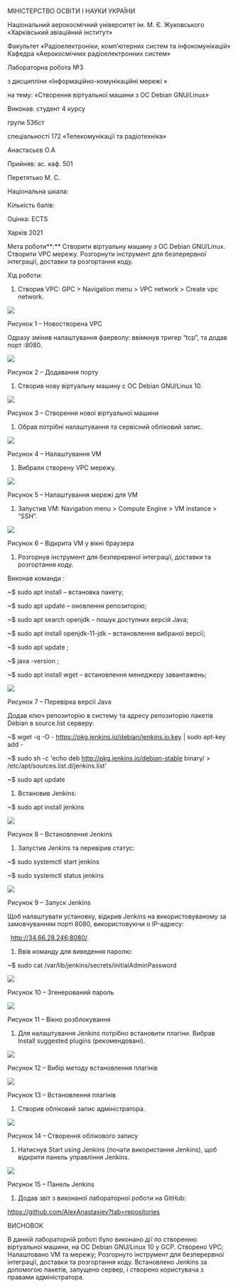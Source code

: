 ﻿МІНІСТЕРСТВО ОСВІТИ І НАУКИ УКРАЇНИ

Національний аерокосмічний університет ім. М. Є. Жуковського «Харківський авіаційний інститут»

Факультет «Радіоелектроніки, комп’ютерних систем та інфокомунікацій» Кафедра «Аерокосмічних радіоелектронних систем»







Лабораторна робота №3

з дисципліни «Інформаційно-комунікаційні мережі »

на тему: «Створення віртуальної машини з ОС Debian GNU/Linux»








Виконав: студент 4 курсу 

групи  536ст 

спеціальності 172 «Телекомунікації та радіотехніка»  

Анастасьєв О.А

Прийняв: ас. каф. 501  

Перетятько М. С.  



Національна шкала:  

Кількість балів:  

Оцінка: ECTS  










Харків 2021

Мета роботи**:** Створити віртуальну машину з ОС Debian GNU/Linux. Створити  VPC мережу. Розгорнути інструмент для безперервної інтеграції, доставки та розгортання коду.

Хід роботи:

1) Створив VPC: GPC > Navigation menu > VPC network > Create vpc network.

![](Aspose.Words.14a0d664-00c9-41ab-8e6e-bedcb2bfeae4.001.png)

Рисунок 1 – Новостворена VPC

Одразу змінив налаштування фаерволу: ввімкнув тригер “tcp”, та додав порт :8080. 

![](Aspose.Words.14a0d664-00c9-41ab-8e6e-bedcb2bfeae4.002.png)

Рисунок 2 – Додавання порту



1) Cтворив нову віртуальну машину с ОС Debian GNU/Linux 10. 

![](Aspose.Words.14a0d664-00c9-41ab-8e6e-bedcb2bfeae4.003.png)

Рисунок 3 – Створення нової віртуальної машини

1) Обрав потрібні налаштування та сервісний обліковий запис. 


![](Aspose.Words.14a0d664-00c9-41ab-8e6e-bedcb2bfeae4.004.png)

Рисунок 4 – Налаштування VM



1) Вибрали створену VPC мережу.

![](Aspose.Words.14a0d664-00c9-41ab-8e6e-bedcb2bfeae4.005.png)

Рисунок 5 – Налаштування мережі для VM 


1) Запустив VM: Navigation menu > Compute Engine > VM instance > “SSH”.

![](Aspose.Words.14a0d664-00c9-41ab-8e6e-bedcb2bfeae4.006.png)

Рисунок 6 – Відкрита VM у вікні браузера



1) Розгорнув інструмент для безперервної інтеграції, доставки та розгортання коду.

Виконав команди :

~$ sudo apt install – встановка пакету;

~$ sudo apt update – оновлення репозиторію;

~$ sudo apt search openjdk – пошук доступних версій Java;

~$ sudo apt install openjdk-11-jdk – встановлення вибраної версії;

~$ sudo apt update ;

~$ java -version ;

~$ sudo apt install wget – встановлення менеджеру завантажень;

![](Aspose.Words.14a0d664-00c9-41ab-8e6e-bedcb2bfeae4.007.png)

Рисунок 7 – Перевірка версії Java

Додав ключ репозиторію в систему та адресу репозиторію пакетів Debian в source.list серверу:

~$ wget -q -O - https://pkg.jenkins.io/debian/jenkins.io.key | sudo apt-key add - 

~$ sudo sh -c 'echo deb http://pkg.jenkins.io/debian-stable binary/ > /etc/apt/sources.list.d/jenkins.list' 

~$ sudo apt update 

1) Встановив Jenkins:

~$ sudo apt install jenkins

![](Aspose.Words.14a0d664-00c9-41ab-8e6e-bedcb2bfeae4.008.png)

Рисунок 8 – Встановлення Jenkins

1) Запустив Jenkins та перевірив статус:

~$ sudo systemctl start jenkins 

~$ sudo systemctl status jenkins 

![](Aspose.Words.14a0d664-00c9-41ab-8e6e-bedcb2bfeae4.009.png)

Рисунок 9 – Запуск Jenkins

Щоб налаштувати установку, відкрив Jenkins на використовуваному за замовчуванням порті 8080, використовуючи о IP-адресу:

` `<http://34.66.28.246:8080/>. 

1) Ввів команду для виведення паролю: 

~$ sudo cat /var/lib/jenkins/secrets/initialAdminPassword

![](Aspose.Words.14a0d664-00c9-41ab-8e6e-bedcb2bfeae4.010.png)

Рисунок 10 – Згенерований пароль

![](Aspose.Words.14a0d664-00c9-41ab-8e6e-bedcb2bfeae4.011.png)

Рисунок 11 – Вікно розблокування

1) Для налаштування Jenkins потрібно встановити плагіни. Вибрав Install suggested plugins (рекомендовані).

![](Aspose.Words.14a0d664-00c9-41ab-8e6e-bedcb2bfeae4.012.png)

Рисунок 12 – Вибір методу встановлення плагінів


![](Aspose.Words.14a0d664-00c9-41ab-8e6e-bedcb2bfeae4.013.png)

Рисунок 13 – Встановлення плагінів

1) Створив обліковий запис адміністратора.

![](Aspose.Words.14a0d664-00c9-41ab-8e6e-bedcb2bfeae4.014.png)

Рисунок 14 – Створення облікового запису



1) Натиснув Start using Jenkins (почати використання Jenkins), щоб відкрити панель управління Jenkins.

![](Aspose.Words.14a0d664-00c9-41ab-8e6e-bedcb2bfeae4.015.png)

Рисунок 15 – Панель Jenkins 

1) Додав звіт з виконаної лабораторної роботи на GitHub:

<https://github.com/AlexAnastasiev?tab=repositories>

ВИСНОВОК

В данній лабораторній роботі було виконано дії по створенню віртуальної машини, на ОС Debian GNU/Linux 10  у GСP. Створено VPC; Налаштовано VM та мережу; Розгорнуто інструмент для безперервної інтеграції, доставки та розгортання коду. Встановлено Jenkins за допомогою пакетів, запущено сервер, і створено користувача з правами адміністратора. 

